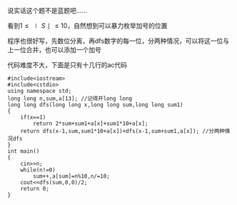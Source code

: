 说实话这个题不是蓝题吧......

看到$1≤∣S∣≤10$，自然想到可以暴力枚举加号的位置

程序也很好写，先数位分离，再dfs数字的每一位，分两种情况，可以将这一位与上一位合并，也可以添加一个加号

代码难度不大，下面是只有十几行的ac代码

```
#include<iostream>
#include<cstdio>
using namespace std;
long long n,sum,a[13]; //记得开long long
long long dfs(long long x,long long sum,long long sum1)
{
	if(x==1)
		return 2*sum+sum1+a[x]+sum1*10+a[x];
	return dfs(x-1,sum,sum1*10+a[x])+dfs(x-1,sum+sum1,a[x]); //分两种情况dfs
}
int main()
{
	cin>>n;
	while(n!=0)
		sum++,a[sum]=n%10,n/=10;
	cout<<dfs(sum,0,0)/2;
	return 0;
}
```
